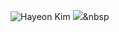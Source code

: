 <!--
**gomcool17/gomcool17** is a ✨ _special_ ✨ repository because its `README.md` (this file) appears on your GitHub profile.

Here are some ideas to get you started:

- 🔭 I’m currently working on ...
- 🌱 I’m currently learning ...
- 👯 I’m looking to collaborate on ...
- 🤔 I’m looking for help with ...
- 💬 Ask me about ...
- 📫 How to reach me: ...
- 😄 Pronouns: ...
- ⚡ Fun fact: ...
-->
![Hayeon Kim](https://github-readme-stats.vercel.app/api?username=gomcool17&theme=gruvbox_light&show_icons=true)
<img src="https://img.shields.io/badge/#6DB33F?style=flat-square&logo=simpleicons에서_아이콘이름&logoColor=white"/></a>&nbsp 
